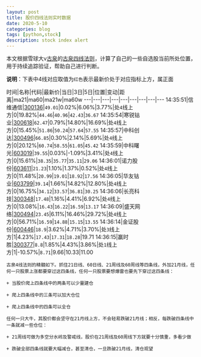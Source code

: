 ```yaml
---
layout: post
title: 股价四线法则实时数据
date: 2020-5-10
categories: blog
tags: [python,stock]
description: stock index alert
---
```



本文根据雪球大v[古泉](https://xueqiu.com/u/7148646888)的[古泉四线法则](https://xueqiu.com/7148646888/130498192)，计算了自己的一些自选股当前所处位置，用于持续追踪验证，帮助自己进行判断。

**说明**：下表中4线对应取值为`红色`表示最新价处于对应指标上方，属正面

时间|名称|代码|最新价|当日|3日|5日|位置|变动|距离|ma21|ma60|ma21w|ma60w
---|---|---|---|---|---|---|---|---
14:35:51|信维通信|[300136](https://xueqiu.com/S/SZ300136)|`49.01`|0.02%|6.06%|3.77%|处`4`线上方|0|19.82%|`44.46`|`40.96`|`42.43`|`36.67`
14:35:54|寒锐钴业|[300618](https://xueqiu.com/S/SZ300618)|`62.47`|0.79%|14.80%|16.69%|处`4`线上方|0|15.45%|`51.86`|`50.24`|`57.64`|`57.55`
14:35:57|中科创达|[300496](https://xueqiu.com/S/SZ300496)|`66.85`|0.30%|2.14%|5.69%|处`4`线上方|0|20.12%|`60.74`|`58.55`|`61.05`|`45.42`
14:35:59|中科曙光|[603019](https://xueqiu.com/S/SH603019)|`39.55`|0.03%|-1.09%|3.41%|处`4`线上方|0|15.61%|`38.35`|`35.77`|`35.11`|`29.06`
14:36:01|诺力股份|[603611](https://xueqiu.com/S/SH603611)|`21.23`|1.10%|1.37%|0.52%|处`4`线上方|0|11.48%|`20.99`|`19.01`|`18.92`|`17.56`
14:36:05|华友钴业|[603799](https://xueqiu.com/S/SH603799)|`39.14`|1.66%|14.82%|12.80%|处`4`线上方|0|16.75%|`34.12`|`33.57`|`36.81`|`30.25`
14:36:06|长亮科技|[300348](https://xueqiu.com/S/SZ300348)|`17.48`|1.16%|4.41%|6.92%|处`4`线上方|0|13.08%|`16.43`|`16.22`|`16.59`|`13.17`
14:36:09|盛天网络|[300494](https://xueqiu.com/S/SZ300494)|`23.45`|6.11%|16.46%|29.72%|处`4`线上方|0|56.71%|`16.59`|`14.88`|`15.15`|`13.55`
14:36:14|金证股份|[600446](https://xueqiu.com/S/SH600446)|`18.9`|3.62%|4.71%|3.70%|处`3`线上方|1|4.23%|`17.43`|`17.31`|`18.28`|19.71
14:36:15|赢时胜|[300377](https://xueqiu.com/S/SZ300377)|`8.8`|1.85%|4.43%|3.86%|处`1`线上方|1|-10.57%|`8.71`|9.66|10.33|11.00

```
古泉4线法则的精髓如下。抓住21日线、60日线、21周线及60周线等四条线，外加21月线，任何一只股票上涨都要穿过这四条线，任何一只股票要想爆雷也要先下穿过这四条线：

+ 当股价爬上四条线中的两条可以少量建仓

+ 爬上四条线中的三条可以加大仓位

+ 爬上四条线中的四条可以全仓

任何一只大牛，其股价都会坚守在21月线上方，不会轻易跌破21月线；相反，每跌破四条线中一条就减一些仓位：

+ 21周线可做为多空分水岭及警戒线，股价在21周线及60周线下方就要十分慎重，多看少做

+ 跌破全部四条线就要大幅减仓，甚至清仓，一旦跌破21月线，清仓观望
```